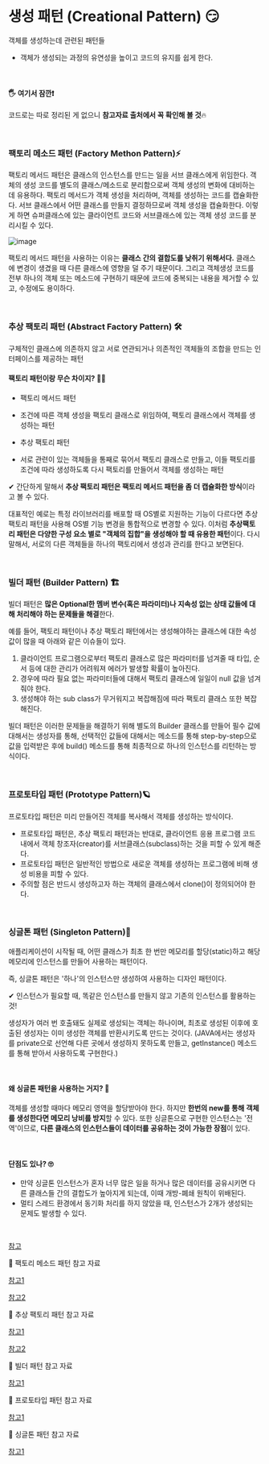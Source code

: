 # 생성 패턴 (Creational Pattern) 😏

객체를 생성하는데 관련된 패턴들

- 객체가 생성되는 과정의 유연성을 높이고 코드의 유지를 쉽게 한다.

<br>

#### 🖐 여기서 잠깐❗

코드로는 따로 정리된 게 없으니 **참고자료 출처에서 꼭 확인해 볼 것**🔥

<br>

### 팩토리 메소드 패턴 (Factory Methon Pattern)⚡

팩토리 메서드 패턴은 클래스의 인스턴스를 만드는 일을 서브 클래스에게 위임한다. 객체의 생성 코드를 별도의 클래스/메소드로 분리함으로써 객체 생성의 변화에 대비하는 데 유용하다. 팩토리 메서드가 객체 생성을 처리하며, 객체를 생성하는 코드를 캡슐화한다. 서브 클래스에서 어떤 클래스를 만들지 결정하므로써 객체 생성을 캡슐화한다. 이렇게 하면 슈퍼클래스에 있는 클라이언트 코드와 서브클래스에 있는 객체 생성 코드를 분리시킬 수 있다.

![image](https://user-images.githubusercontent.com/62419307/90525500-4e25a000-e1aa-11ea-8a75-39a69795056a.png)

팩토리 메서드 패턴을 사용하는 이유는 **클래스 간의 결합도를 낮취기 위해서다.** 클래스에 변경이 생겼을 때 다른 클래스에 영향을 덜 주기 때문이다. 그리고 객체생성 코드를 전부 하나의 객체 또는 메소드에 구현하기 때문에 코드에 중복되는 내용을 제거할 수 있고, 수정에도 용이하다. 

<br>

### 추상 팩토리 패턴 (Abstract Factory Pattern) 🛠

구체적인 클래스에 의존하지 않고 서로 연관되거나 의존적인 객체들의 조합을 만드는 인터페이스를 제공하는 패턴

#### 팩토리 패턴이랑 무슨 차이지? 🙋‍♀️

- 팩토리 메서드 패턴
- 조건에 따른 객체 생성을 팩토리 클래스로 위임하여, 팩토리 클래스에서 객체를 생성하는 패턴 

- 추상 팩토리 패턴
- 서로 관련이 있는 객체들을 통째로 묶어서 팩토리 클래스로 만들고, 이들 팩토리를 조건에 따라 생성하도록 다시 팩토리를 만들어서 객체를 생성하는 패턴

✔ 간단하게 말해서 **추상 팩토리 패턴은 팩토리 메서드 패턴을 좀 더 캡슐화한 방식**이라고 볼 수 있다.



대표적인 예로는 특정 라이브러리를 배포할 때 OS별로 지원하는 기능이 다르다면 추상 팩토리 패턴을 사용해 OS별 기능 변경을 통합적으로 변경할 수 있다. 이처럼 **추상팩토리 패턴은 다양한 구성 요소 별로 "객체의 집합"을 생성해야 할 때 유용한 패턴**이다. 다시 말해서, 서로의 다른 객체들을 하나의 팩토리에서 생성과 관리를 한다고 보면된다.

<br>

### 빌더 패턴 (Builder Pattern) 🏗

빌더 패턴은 **많은 Optional한 멤버 변수(혹은 파라미터)나 지속성 없는 상태 값들에 대해 처리해야 하는 문제들을 해결**한다.

예를 들어, 팩토리 패턴이나 추상 팩토리 패턴에서는 생성해야하는 클래스에 대한 속성 값이 많을 때 아래와 같은 이슈들이 있다.

1.  클라이언트 프로그램으로부터 팩토리 클래스로 많은 파라미터를 넘겨줄 때 타입, 순서 등에 대한 관리가 어려워져 에러가 발생할 확률이 높아진다.
2. 경우에 따라 필요 없는 파라미터들에 대해서 팩토리 클래스에 일일이 null 값을 넘겨줘야 한다.
3. 생성해야 하는 sub class가 무거워지고 복잡해짐에 따라 팩토리 클래스 또한 복잡해진다.

빌더 패턴은 이러한 문제들을 해결하기 위해 별도의 Builder 클래스를 만들어 필수 값에 대해서는 생성자를 통해, 선택적인 값들에 대해서는 메소드를 통해 step-by-step으로 값을 입력받은 후에 build() 메소드를 통해 최종적으로 하나의 인스턴스를 리턴하는 방식이다.

<br>

### 프로토타입 패턴 (Prototype Pattern)🪐

프로토타입 패턴은 미리 만들어진 객체를 복사해서 객체를 생성하는 방식이다. 

- 프로토타입 패턴은, 추상 팩토리 패턴과는 반대로, 클라이언트 응용 프로그램 코드 내에서 객체 창조자(creator)를 서브클래스(subclass)하는 것을 피할 수 있게 해준다.
- 프로토타입 패턴은 일반적인 방법으로 새로운 객체를 생성하는 프로그램에 비해 생성 비용을 피할 수 있다.
- 주의할 점은 반드시 생성하고자 하는 객체의 클래스에서 clone()이 정의되어야 한다.

<br>

### 싱글톤 패턴 (Singleton Pattern)🛫

애플리케이션이 시작될 때, 어떤 클래스가 최초 한 번만 메모리를 할당(static)하고 해당 메모리에 인스턴스를 만들어 사용하는 패턴이다.

즉, 싱글톤 패턴은 '하나'의 인스턴스만 생성하여 사용하는 디자인 패턴이다.

✔ 인스턴스가 필요할 때, 똑같은 인스턴스를 만들지 않고 기존의 인스턴스를 활용하는 것!

생성자가 여러 번 호출돼도 실제로 생성되는 객체는 하나이며, 최초로 생성된 이후에 호출된 생성자는 이미 생성한 객체를 반환시키도록 만드는 것이다. (JAVA에서는 생성자를 private으로 선언해 다른 곳에서 생성하지 못하도록 만들고, getInstance() 메소드를 통해 받아서 사용하도록 구현한다.)

<br>

#### 왜 싱글톤 패턴을 사용하는 거지? 🤨

객체를 생성할 때마다 메모리 영역을 할당받아야 한다. 하지만 **한번의 new를 통해 객체를 생성한다면 메모리 낭비를 방지**할 수 있다. 또한 싱글톤으로 구현한 인스턴스는 '전역'이므로, **다른 클래스의 인스턴스들이 데이터를 공유하는 것이 가능한 장점**이 있다.

<br>

#### 단점도 있나? 🙄

- 만약 싱글톤 인스턴스가 혼자 너무 많은 일을 하거나 많은 데이터를 공유시키면 다른 클래스들 간의 결합도가 높아지게 되는데, 이때 개방-폐쇄 원칙이 위배된다.
- 멀티 스레드 환경에서 동기화 처리를 하지 않았을 때, 인스턴스가 2개가 생성되는 문제도 발생할 수 있다.

<br>

[참고](https://ko.wikipedia.org/wiki/소프트웨어_디자인_패턴)

🌼 팩토리 메소드 패턴 참고 자료

[참고1](https://gmlwjd9405.github.io/2018/08/07/factory-method-pattern.html)

[참고2](https://meylady.tistory.com/59)

🌼 추상 팩토리 패턴 참고 자료

[참고1](https://dev-momo.tistory.com/entry/추상-팩토리-패턴-Abstract-Factory-Pattern)

[참고2](https://meylady.tistory.com/60?category=795226)

🌼 빌더 패턴 참고 자료

[참고1](https://readystory.tistory.com/121)

🌼 프로토타입 패턴 참고 자료

[참고1](https://readystory.tistory.com/122?category=822867)

🌼 싱글톤 패턴 참고 자료

[참고1](https://gyoogle.dev/blog/design-pattern/Singleton%20Pattern.html)


